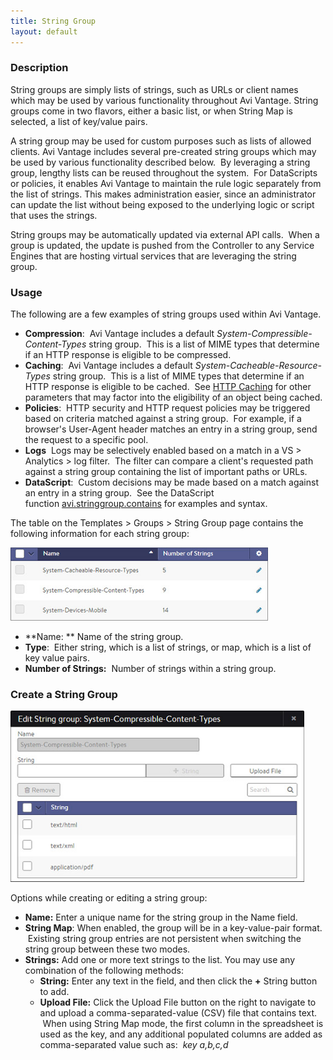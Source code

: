 ```yaml
---
title: String Group
layout: default
---
```

### Description

String groups are simply lists of strings, such as URLs or client names which may be used by various functionality throughout Avi Vantage. String groups come in two flavors, either a basic list, or when String Map is selected, a list of key/value pairs.

A string group may be used for custom purposes such as lists of allowed clients. Avi Vantage includes several pre-created string groups which may be used by various functionality described below.  By leveraging a string group, lengthy lists can be reused throughout the system.  For DataScripts or policies, it enables Avi Vantage to maintain the rule logic separately from the list of strings. This makes administration easier, since an administrator can update the list without being exposed to the underlying logic or script that uses the strings.

String groups may be automatically updated via external API calls.  When a group is updated, the update is pushed from the Controller to any Service Engines that are hosting virtual services that are leveraging the string group.

### Usage

The following are a few examples of string groups used within Avi Vantage.

* **Compression**:  Avi Vantage includes a default *System-Compressible-Content-Types* string group.  This is a list of MIME types that determine if an HTTP response is eligible to be compressed.
* **Caching**:  Avi Vantage includes a default *System-Cacheable-Resource-Types* string group.  This is a list of MIME types that determine if an HTTP response is eligible to be cached.  See <a href="/docs/17.1/overview-of-http-cache/">HTTP Caching</a> for other parameters that may factor into the eligibility of an object being cached.
* **Policies**:  HTTP security and HTTP request policies may be triggered based on criteria matched against a string group.  For example, if a browser's User-Agent header matches an entry in a string group, send the request to a specific pool.
* **Logs**  Logs may be selectively enabled based on a match in a VS > Analytics > log filter.  The filter can compare a client's requested path against a string group containing the list of important paths or URLs.
* **DataScript**:  Custom decisions may be made based on a match against an entry in a string group.  See the DataScript function <a href="/docs/17.1/datascript-avi-stringgroup-contains/">avi.stringgroup.contains</a> for examples and syntax. 

The table on the Templates > Groups > String Group page contains the following information for each string group:

<a href="img/template_groups_string_tab.jpg"><img class="alignnone wp-image-1340" src="img/template_groups_string_tab.jpg" alt="template_groups_string_tab" width="412" height="117"></a>

* **Name: ** Name of the string group.
* **Type**:  Either string, which is a list of strings, or map, which is a list of key value pairs.
* **Number of Strings:**  Number of strings within a string group. 

<a name="stringgroupcreate"></a>

### Create a String Group

<a href="img/template_groups_string_create-edit.jpg"><img class="alignnone wp-image-1341" src="img/template_groups_string_create-edit.jpg" alt="template_groups_string_create-edit" width="470" height="274"></a>

Options while creating or editing a string group:

* **Name:** Enter a unique name for the string group in the Name field.
* **String Map**: When enabled, the group will be in a key-value-pair format.  Existing string group entries are not persistent when switching the string group between these two modes.
* **Strings:** Add one or more text strings to the list. You may use any combination of the following methods:  
    * **String:** Enter any text in the field, and then click the **+** String button to add.
    * **Upload File:** Click the Upload File button on the right to navigate to and upload a comma-separated-value (CSV) file that contains text.  When using String Map mode, the first column in the spreadsheet is used as the key, and any additional populated columns are added as comma-separated value such as:  *key a,b,c,d* 
